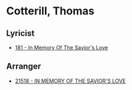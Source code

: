# Cotterill, Thomas

## Lyricist

- [181 - In Memory Of The Savior's Love](/hymns/181.md)

## Arranger

- [21518 - IN MEMORY OF THE SAVIOR'S LOVE](/hymns/21518.md)

